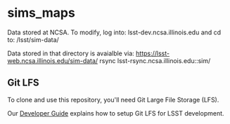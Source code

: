 sims_maps
=========

Data stored at NCSA.  To modify, log into:
lsst-dev.ncsa.illinois.edu
and cd to:
/lsst/sim-data/

Data stored in that directory is avaialble via:
https://lsst-web.ncsa.illinois.edu/sim-data/
rsync lsst-rsync.ncsa.illinois.edu::sim/


Git LFS
-------

To clone and use this repository, you'll need Git Large File Storage (LFS).

Our [Developer Guide](http://developer.lsst.io/en/latest/tools/git_lfs.html) explains how to setup Git LFS for LSST development.
